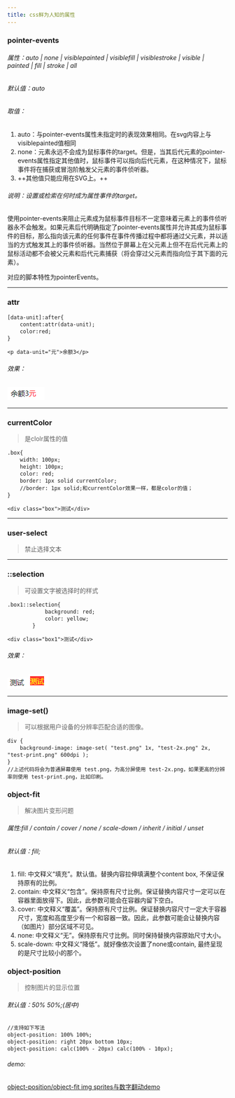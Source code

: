 ```yaml
---
title: css鲜为人知的属性
---
```

### pointer-events
###### 属性：auto | none | visiblepainted | visiblefill | visiblestroke | visible | painted | fill | stroke | all

######  默认值：auto

######  取值：
1. auto：与pointer-events属性未指定时的表现效果相同。在svg内容上与visiblepainted值相同
2. none：元素永远不会成为鼠标事件的target。但是，当其后代元素的pointer-events属性指定其他值时，鼠标事件可以指向后代元素，在这种情况下，鼠标事件将在捕获或冒泡阶触发父元素的事件侦听器。
3. ++其他值只能应用在SVG上。++

###### 说明：设置或检索在何时成为属性事件的target。
使用pointer-events来阻止元素成为鼠标事件目标不一定意味着元素上的事件侦听器永不会触发。如果元素后代明确指定了pointer-events属性并允许其成为鼠标事件的目标，那么指向该元素的任何事件在事件传播过程中都将通过父元素，并以适当的方式触发其上的事件侦听器。当然位于屏幕上在父元素上但不在后代元素上的鼠标活动都不会被父元素和后代元素捕获（将会穿过父元素而指向位于其下面的元素）。

对应的脚本特性为pointerEvents。

---
### attr

```
[data-unit]:after{
    content:attr(data-unit);
    color:red;
}
```
```
<p data-unit="元">余额3</p>
```
###### 效果：
![image](https://raw.githubusercontent.com/zhangtingqian/img/master/yu.png)

---
### currentColor 
> 是clolr属性的值


```
.box{
    width: 100px;
    height: 100px;
    color: red;
    border: 1px solid currentColor;
    //border: 1px solid;和currentColor效果一样，都是color的值；
}
```
```
<div class="box">测试</div>
```

---
### user-select
> 禁止选择文本

---
### ::selection
> 可设置文字被选择时的样式

```
.box1::selection{
            background: red;
            color: yellow;
        }
```

```
<div class="box1">测试</div>
```
###### 效果：
![image](https://raw.githubusercontent.com/zhangtingqian/img/master/1.png)![image](https://raw.githubusercontent.com/zhangtingqian/img/master/1-1.png)

---
### image-set() 
> 可以根据用户设备的分辨率匹配合适的图像。

```
div {
	background-image: image-set( "test.png" 1x, "test-2x.png" 2x, "test-print.png" 600dpi );
}
//上述代码将会为普通屏幕使用 test.png，为高分屏使用 test-2x.png，如果更高的分辨率则使用 test-print.png，比如印刷。
```
### object-fit
> 解决图片变形问题
###### 属性:fill / contain / cover / none / scale-down / inherit / initial / unset
###### 默认值：fill;
1. fill: 中文释义“填充”。默认值。替换内容拉伸填满整个content box, 不保证保持原有的比例。
2. contain: 中文释义“包含”。保持原有尺寸比例。保证替换内容尺寸一定可以在容器里面放得下。因此，此参数可能会在容器内留下空白。
3. cover: 中文释义“覆盖”。保持原有尺寸比例。保证替换内容尺寸一定大于容器尺寸，宽度和高度至少有一个和容器一致。因此，此参数可能会让替换内容（如图片）部分区域不可见。
4. none: 中文释义“无”。保持原有尺寸比例。同时保持替换内容原始尺寸大小。
5. scale-down: 中文释义“降低”。就好像依次设置了none或contain, 最终呈现的是尺寸比较小的那个。
### object-position
> 控制图片的显示位置
###### 默认值：50% 50%;(居中)

```
//支持如下写法
object-position: 100% 100%;
object-position: right 20px bottom 10px;
object-position: calc(100% - 20px) calc(100% - 10px);
```
###### demo:
[object-position/object-fit img sprites与数字翻动demo](http://www.zhangxinxu.com/study/201503/css3-object-position-object-fit-img-sprites.html)











































